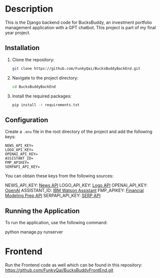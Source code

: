 # Description

This is the Django backend code for BucksBuddy, an investment portfolio management application with a GPT chatbot. This project is part of my final year project.

## Installation

1. Clone the repository:
    ```bash
    git clone https://github.com/FunkyQai/BucksBuddyBackEnd.git
    ```

2. Navigate to the project directory:
    ```bash
    cd BucksBuddyBackEnd
    ```

3. Install the required packages:
    ```bash
    pip install -r requirements.txt
    ```

## Configuration

Create a `.env` file in the root directory of the project and add the following keys:

```properties
NEWS_API_KEY=
LOGO_API_KEY=
OPENAI_API_KEY=
ASSISTANT_ID=
FMP_APIKEY=
SERPAPI_API_KEY=
```

You can obtain these keys from the following sources:

NEWS_API_KEY: [News API](https://www.marketaux.com/)
LOGO_API_KEY: [Logo API](https://api-ninjas.com/)
OPENAI_API_KEY: [OpenAI](https://openai.com/)
ASSISTANT_ID: [IBM Watson Assistant](https://platform.openai.com/playground)
FMP_APIKEY: [Financial Modeling Prep API](https://site.financialmodelingprep.com/developer/docs)
SERPAPI_API_KEY: [SERP API](https://www.searchapi.io/?gad_source=1&gclid=Cj0KCQjwn7mwBhCiARIsAGoxjaJoo6bl1kYLjjjMIIw3NgVwbDFpTLHCk_b-rIpGdHDh94aa2hsiMMUaAo3PEALw_wcB)


## Running the Application

To run the application, use the following command:

python manage.py runserver

# Frontend

Run the Frontend code as well which can be found in this repository:
https://github.com/FunkyQai/BucksBuddyFrontEnd.git